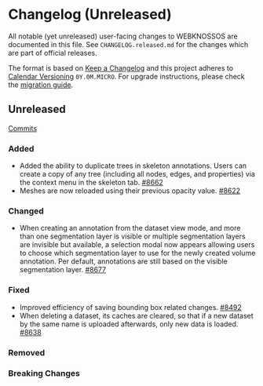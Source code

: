 # Changelog (Unreleased)

All notable (yet unreleased) user-facing changes to WEBKNOSSOS are documented in this file.
See `CHANGELOG.released.md` for the changes which are part of official releases.

The format is based on [Keep a Changelog](http://keepachangelog.com/en/1.0.0/)
and this project adheres to [Calendar Versioning](http://calver.org/) `0Y.0M.MICRO`.
For upgrade instructions, please check the [migration guide](MIGRATIONS.released.md).

## Unreleased
[Commits](https://github.com/scalableminds/webknossos/compare/25.06.1...HEAD)

### Added
- Added the ability to duplicate trees in skeleton annotations. Users can create a copy of any tree (including all nodes, edges, and properties) via the context menu in the skeleton tab. [#8662](https://github.com/scalableminds/webknossos/pull/8662)
- Meshes are now reloaded using their previous opacity value. [#8622](https://github.com/scalableminds/webknossos/pull/8622)

### Changed
- When creating an annotation from the dataset view mode, and more than one segmentation layer is visible or multiple segmentation layers are invisible but available, a selection modal now appears allowing users to choose which segmentation layer to use for the newly created volume annotation. Per default, annotations are still based on the visible segmentation layer. [#8677](https://github.com/scalableminds/webknossos/pull/8677)

### Fixed
- Improved efficiency of saving bounding box related changes. [#8492](https://github.com/scalableminds/webknossos/pull/8492)
- When deleting a dataset, its caches are cleared, so that if a new dataset by the same name is uploaded afterwards, only new data is loaded. [#8638](https://github.com/scalableminds/webknossos/pull/8638)

### Removed

### Breaking Changes
